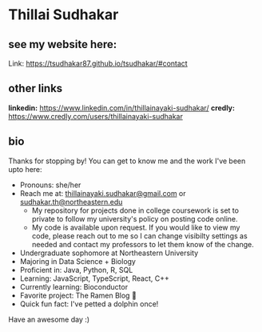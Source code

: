 # Thillai Sudhakar

## see my website here:
Link: https://tsudhakar87.github.io/tsudhakar/#contact

## other links
**linkedin:** https://www.linkedin.com/in/thillainayaki-sudhakar/ 
**credly:** https://www.credly.com/users/thillainayaki-sudhakar

## bio
Thanks for stopping by! You can get to know me and the work I've been upto here:
- Pronouns: she/her
- Reach me at: thillainayaki.sudhakar@gmail.com or sudhakar.th@northeastern.edu
    - My repository for projects done in college coursework is set to private to follow my university's policy on posting code online.
    - My code is available upon request. If you would like to view my code, please reach out to me so I can change visibilty settings as needed and contact my professors to let them know of the change.
- Undergraduate sophomore at Northeastern University
- Majoring in Data Science + Biology
- Proficient in: Java, Python, R, SQL
- Learning: JavaScript, TypeScript, React, C++
- Currently learning: Bioconductor
- Favorite project: The Ramen Blog 🍜
- Quick fun fact: I've petted a dolphin once!

Have an awesome day :)
<!--
**tsudhakar87/tsudhakar87** is a ✨ _special_ ✨ repository because its `README.md` (this file) appears on your GitHub profile.

Here are some ideas to get you started:

- 🔭 I’m currently working on ...
- 🌱 I’m currently learning ...
- 👯 I’m looking to collaborate on ...
- 🤔 I’m looking for help with ...
- 💬 Ask me about ...
- 📫 How to reach me: ...
- 😄 Pronouns: she/her
- ⚡ Fun fact: ...
- My Resume: Thillai Sudhakar - Computer Science - 2027
-->

